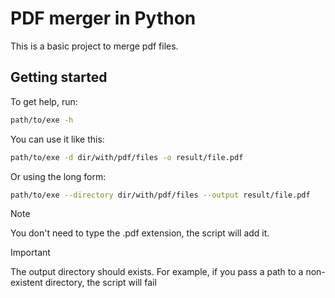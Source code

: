 # PDF merger in Python

This is a basic project to merge pdf files.

## Getting started

To get help, run:

```sh
path/to/exe -h
```

You can use it like this:

```sh
path/to/exe -d dir/with/pdf/files -o result/file.pdf
```

Or using the long form:

```sh
path/to/exe --directory dir/with/pdf/files --output result/file.pdf
```

> [!NOTE]
> You don't need to type the .pdf extension, the script will add it.

> [!IMPORTANT]
> The output directory should exists. For example, if you pass a path to a non-existent directory, the script will fail
